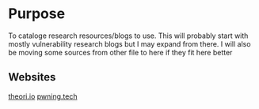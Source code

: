 # Purpose
To cataloge research resources/blogs to use. This will probably start with mostly vulnerability research blogs but I may expand from there. I will also be moving some sources from other file to here if they fit here better
## Websites
[theori.io](https://theori.io/)
[pwning.tech](https://pwning.tech/)
